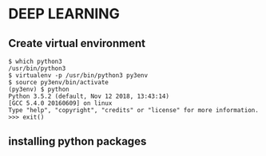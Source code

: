 # DEEP LEARNING

## Create virtual environment
```
$ which python3
/usr/bin/python3
$ virtualenv -p /usr/bin/python3 py3env
$ source py3env/bin/activate
(py3env) $ python
Python 3.5.2 (default, Nov 12 2018, 13:43:14) 
[GCC 5.4.0 20160609] on linux
Type "help", "copyright", "credits" or "license" for more information.
>>> exit()
```

## installing python packages
```

```